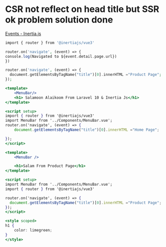 # CSR not reflect on head title but SSR ok problem solution done

[Events - Inertia.js](https://inertiajs.com/events)

```php
import { router } from '@inertiajs/vue3'
```

```php
router.on('navigate', (event) => {
console.log(Navigated to ${event.detail.page.url})
})
```

```php
router.on('navigate', (event) => {
  document.getElementsByTagName("title")[0].innerHTML ="Product Page";
});
```

```jsx
<template>
    <MenuBar/>
    <h1> Salamoon Alaikoom From Laravel 10 & Inertia Js</h1>
</template>

<script setup>
import { router } from '@inertiajs/vue3'
import MenuBar from '../Components/MenuBar.vue';
router.on('navigate', (event) => {
    document.getElementsByTagName("title")[0].innerHTML ="Home Page";

});
</script>
```

```jsx
<template>
    <MenuBar />

    <h1>Salam From Product Page</h1>
</template>

<script setup>
import MenuBar from '../Components/MenuBar.vue';
import { router } from '@inertiajs/vue3'

router.on('navigate', (event) => {
  document.getElementsByTagName("title")[0].innerHTML ="Product Page";
});
</script>

<style scoped>
h1 {
    color: limegreen;
}
</style>
```